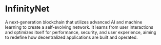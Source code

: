 # InfinityNet 
A next-generation blockchain that utilizes advanced AI and machine learning to create a self-evolving network. It learns from user interactions and optimizes itself for performance, security, and user experience, aiming to redefine how decentralized applications are built and operated.
